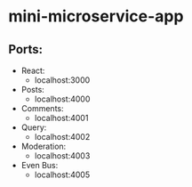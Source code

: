# mini-microservice-app

## Ports:

- React:
  - localhost:3000
- Posts:
  - localhost:4000
- Comments:
  - localhost:4001
- Query:
  - localhost:4002
- Moderation:
  - localhost:4003
- Even Bus:
  - localhost:4005
